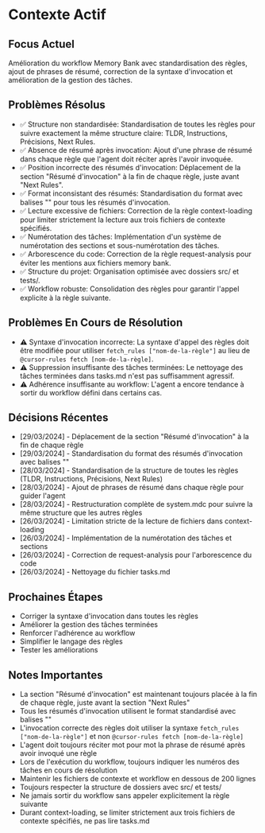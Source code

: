 # Contexte Actif

## Focus Actuel
Amélioration du workflow Memory Bank avec standardisation des règles, ajout de phrases de résumé, correction de la syntaxe d'invocation et amélioration de la gestion des tâches.

## Problèmes Résolus
- ✅ Structure non standardisée: Standardisation de toutes les règles pour suivre exactement la même structure claire: TLDR, Instructions, Précisions, Next Rules.
- ✅ Absence de résumé après invocation: Ajout d'une phrase de résumé dans chaque règle que l'agent doit réciter après l'avoir invoquée.
- ✅ Position incorrecte des résumés d'invocation: Déplacement de la section "Résumé d'invocation" à la fin de chaque règle, juste avant "Next Rules".
- ✅ Format inconsistant des résumés: Standardisation du format avec balises "<SYSTEM PROMPT>" pour tous les résumés d'invocation.
- ✅ Lecture excessive de fichiers: Correction de la règle context-loading pour limiter strictement la lecture aux trois fichiers de contexte spécifiés.
- ✅ Numérotation des tâches: Implémentation d'un système de numérotation des sections et sous-numérotation des tâches.
- ✅ Arborescence du code: Correction de la règle request-analysis pour éviter les mentions aux fichiers memory bank.
- ✅ Structure du projet: Organisation optimisée avec dossiers src/ et tests/.
- ✅ Workflow robuste: Consolidation des règles pour garantir l'appel explicite à la règle suivante.

## Problèmes En Cours de Résolution
- ⚠️ Syntaxe d'invocation incorrecte: La syntaxe d'appel des règles doit être modifiée pour utiliser `fetch_rules ["nom-de-la-règle"]` au lieu de `@cursor-rules fetch [nom-de-la-règle]`.
- ⚠️ Suppression insuffisante des tâches terminées: Le nettoyage des tâches terminées dans tasks.md n'est pas suffisamment agressif.
- ⚠️ Adhérence insuffisante au workflow: L'agent a encore tendance à sortir du workflow défini dans certains cas.

## Décisions Récentes
- [29/03/2024] - Déplacement de la section "Résumé d'invocation" à la fin de chaque règle
- [29/03/2024] - Standardisation du format des résumés d'invocation avec balises "<SYSTEM PROMPT>"
- [28/03/2024] - Standardisation de la structure de toutes les règles (TLDR, Instructions, Précisions, Next Rules)
- [28/03/2024] - Ajout de phrases de résumé dans chaque règle pour guider l'agent
- [28/03/2024] - Restructuration complète de system.mdc pour suivre la même structure que les autres règles
- [26/03/2024] - Limitation stricte de la lecture de fichiers dans context-loading
- [26/03/2024] - Implémentation de la numérotation des tâches et sections
- [26/03/2024] - Correction de request-analysis pour l'arborescence du code
- [26/03/2024] - Nettoyage du fichier tasks.md

## Prochaines Étapes
- Corriger la syntaxe d'invocation dans toutes les règles
- Améliorer la gestion des tâches terminées
- Renforcer l'adhérence au workflow
- Simplifier le langage des règles
- Tester les améliorations

## Notes Importantes
- La section "Résumé d'invocation" est maintenant toujours placée à la fin de chaque règle, juste avant la section "Next Rules"
- Tous les résumés d'invocation utilisent le format standardisé avec balises "<SYSTEM PROMPT>"
- L'invocation correcte des règles doit utiliser la syntaxe `fetch_rules ["nom-de-la-règle"]` et non `@cursor-rules fetch [nom-de-la-règle]`
- L'agent doit toujours réciter mot pour mot la phrase de résumé après avoir invoqué une règle
- Lors de l'exécution du workflow, toujours indiquer les numéros des tâches en cours de résolution
- Maintenir les fichiers de contexte et workflow en dessous de 200 lignes
- Toujours respecter la structure de dossiers avec src/ et tests/
- Ne jamais sortir du workflow sans appeler explicitement la règle suivante
- Durant context-loading, se limiter strictement aux trois fichiers de contexte spécifiés, ne pas lire tasks.md
